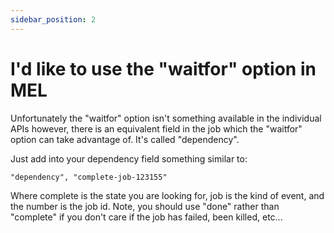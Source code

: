 ```yaml
---
sidebar_position: 2
---
```


# I'd like to use the "waitfor" option in MEL

Unfortunately the "waitfor" option isn't something available in the individual
APIs however, there is an equivalent field in the job which the "waitfor"
option can take advantage of. It's called "dependency".

Just add into your dependency field something similar to:

`"dependency", "complete-job-123155"`

Where complete is the state you are looking for, job is the kind of event, and
the number is the job id. Note, you should use "done" rather than "complete"
if you don't care if the job has failed, been killed, etc...

